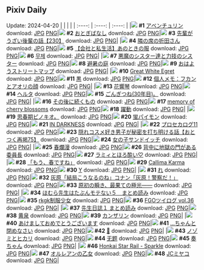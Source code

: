 ## Pixiv Daily
Update: 2024-04-20
|      |      |      |
| :----: | :----: | :----: |
|![](https://pixiv.microyu.workers.dev/c/240x480/img-master/img/2024/04/18/00/00/24/117930432_p0_master1200.jpg) **#1** [アベンチュリン](https://www.pixiv.net/artworks/117930432) download: [JPG](https://pixiv.microyu.workers.dev/img-original/img/2024/04/18/00/00/24/117930432_p0.jpg) [PNG](https://pixiv.microyu.workers.dev/img-original/img/2024/04/18/00/00/24/117930432_p0.png)|![](https://pixiv.microyu.workers.dev/c/240x480/img-master/img/2024/04/18/00/00/15/117930388_p0_master1200.jpg) **#2** [おとぎばなし](https://www.pixiv.net/artworks/117930388) download: [JPG](https://pixiv.microyu.workers.dev/img-original/img/2024/04/18/00/00/15/117930388_p0.jpg) [PNG](https://pixiv.microyu.workers.dev/img-original/img/2024/04/18/00/00/15/117930388_p0.png)|![](https://pixiv.microyu.workers.dev/c/240x480/img-master/img/2024/04/19/19/05/13/117975259_p0_master1200.jpg) **#3** [先輩がうざい後輩の話【230】](https://www.pixiv.net/artworks/117975259) download: [JPG](https://pixiv.microyu.workers.dev/img-original/img/2024/04/19/19/05/13/117975259_p0.jpg) [PNG](https://pixiv.microyu.workers.dev/img-original/img/2024/04/19/19/05/13/117975259_p0.png)|
|![](https://pixiv.microyu.workers.dev/c/240x480/img-master/img/2024/04/19/00/00/35/117957166_p0_master1200.jpg) **#4** [隣の席の折田さん](https://www.pixiv.net/artworks/117957166) download: [JPG](https://pixiv.microyu.workers.dev/img-original/img/2024/04/19/00/00/35/117957166_p0.jpg) [PNG](https://pixiv.microyu.workers.dev/img-original/img/2024/04/19/00/00/35/117957166_p0.png)|![](https://pixiv.microyu.workers.dev/c/240x480/img-master/img/2024/04/19/12/00/11/117967583_p0_master1200.jpg) **#5** [【会社と私生活】あのときの服](https://www.pixiv.net/artworks/117967583) download: [JPG](https://pixiv.microyu.workers.dev/img-original/img/2024/04/19/12/00/11/117967583_p0.jpg) [PNG](https://pixiv.microyu.workers.dev/img-original/img/2024/04/19/12/00/11/117967583_p0.png)|![](https://pixiv.microyu.workers.dev/c/240x480/img-master/img/2024/04/18/00/00/18/117930405_p0_master1200.jpg) **#6** [무제](https://www.pixiv.net/artworks/117930405) download: [JPG](https://pixiv.microyu.workers.dev/img-original/img/2024/04/18/00/00/18/117930405_p0.jpg) [PNG](https://pixiv.microyu.workers.dev/img-original/img/2024/04/18/00/00/18/117930405_p0.png)|
|![](https://pixiv.microyu.workers.dev/c/240x480/img-master/img/2024/04/18/19/45/35/117949190_p0_master1200.jpg) **#7** [悪魔のシスター達と力技のシスター](https://www.pixiv.net/artworks/117949190) download: [JPG](https://pixiv.microyu.workers.dev/img-original/img/2024/04/18/19/45/35/117949190_p0.jpg) [PNG](https://pixiv.microyu.workers.dev/img-original/img/2024/04/18/19/45/35/117949190_p0.png)|![](https://pixiv.microyu.workers.dev/c/240x480/img-master/img/2024/04/18/00/00/02/117930308_p0_master1200.jpg) **#8** [避暑の庭](https://www.pixiv.net/artworks/117930308) download: [JPG](https://pixiv.microyu.workers.dev/img-original/img/2024/04/18/00/00/02/117930308_p0.jpg) [PNG](https://pixiv.microyu.workers.dev/img-original/img/2024/04/18/00/00/02/117930308_p0.png)|![](https://pixiv.microyu.workers.dev/c/240x480/img-master/img/2024/04/19/07/30/02/117964104_p0_master1200.jpg) **#9** [おはようストリートマップ](https://www.pixiv.net/artworks/117964104) download: [JPG](https://pixiv.microyu.workers.dev/img-original/img/2024/04/19/07/30/02/117964104_p0.jpg) [PNG](https://pixiv.microyu.workers.dev/img-original/img/2024/04/19/07/30/02/117964104_p0.png)|
|![](https://pixiv.microyu.workers.dev/c/240x480/img-master/img/2024/04/18/04/33/28/117933438_p0_master1200.jpg) **#10** [Great White Egret](https://www.pixiv.net/artworks/117933438) download: [JPG](https://pixiv.microyu.workers.dev/img-original/img/2024/04/18/04/33/28/117933438_p0.jpg) [PNG](https://pixiv.microyu.workers.dev/img-original/img/2024/04/18/04/33/28/117933438_p0.png)|![](https://pixiv.microyu.workers.dev/c/240x480/img-master/img/2024/04/18/18/00/08/117946607_p0_master1200.jpg) **#11** [黒](https://www.pixiv.net/artworks/117946607) download: [JPG](https://pixiv.microyu.workers.dev/img-original/img/2024/04/18/18/00/08/117946607_p0.jpg) [PNG](https://pixiv.microyu.workers.dev/img-original/img/2024/04/18/18/00/08/117946607_p0.png)|![](https://pixiv.microyu.workers.dev/c/240x480/img-master/img/2024/04/18/06/00/04/117936385_p0_master1200.jpg) **#12** [個人メモ：フカンとアオリの顔](https://www.pixiv.net/artworks/117936385) download: [JPG](https://pixiv.microyu.workers.dev/img-original/img/2024/04/18/06/00/04/117936385_p0.jpg) [PNG](https://pixiv.microyu.workers.dev/img-original/img/2024/04/18/06/00/04/117936385_p0.png)|
|![](https://pixiv.microyu.workers.dev/c/240x480/img-master/img/2024/04/18/19/37/34/117948991_p0_master1200.jpg) **#13** [花響琴](https://www.pixiv.net/artworks/117948991) download: [JPG](https://pixiv.microyu.workers.dev/img-original/img/2024/04/18/19/37/34/117948991_p0.jpg) [PNG](https://pixiv.microyu.workers.dev/img-original/img/2024/04/18/19/37/34/117948991_p0.png)|![](https://pixiv.microyu.workers.dev/c/240x480/img-master/img/2024/04/18/17/47/59/117946357_p0_master1200.jpg) **#14** [ヘルタ](https://www.pixiv.net/artworks/117946357) download: [JPG](https://pixiv.microyu.workers.dev/img-original/img/2024/04/18/17/47/59/117946357_p0.jpg) [PNG](https://pixiv.microyu.workers.dev/img-original/img/2024/04/18/17/47/59/117946357_p0.png)|![](https://pixiv.microyu.workers.dev/c/240x480/img-master/img/2024/04/18/02/35/35/117934239_p0_master1200.jpg) **#15** [ごんぎつね(30年目)。](https://www.pixiv.net/artworks/117934239) download: [JPG](https://pixiv.microyu.workers.dev/img-original/img/2024/04/18/02/35/35/117934239_p0.jpg) [PNG](https://pixiv.microyu.workers.dev/img-original/img/2024/04/18/02/35/35/117934239_p0.png)|
|![](https://pixiv.microyu.workers.dev/c/240x480/img-master/img/2024/04/18/22/07/29/117944050_p0_master1200.jpg) **#16** [その後に続くもの](https://www.pixiv.net/artworks/117944050) download: [JPG](https://pixiv.microyu.workers.dev/img-original/img/2024/04/18/22/07/29/117944050_p0.jpg) [PNG](https://pixiv.microyu.workers.dev/img-original/img/2024/04/18/22/07/29/117944050_p0.png)|![](https://pixiv.microyu.workers.dev/c/240x480/img-master/img/2024/04/18/00/00/15/117930391_p0_master1200.jpg) **#17** [memory of cherry blossoms](https://www.pixiv.net/artworks/117930391) download: [JPG](https://pixiv.microyu.workers.dev/img-original/img/2024/04/18/00/00/15/117930391_p0.jpg) [PNG](https://pixiv.microyu.workers.dev/img-original/img/2024/04/18/00/00/15/117930391_p0.png)|![](https://pixiv.microyu.workers.dev/c/240x480/img-master/img/2024/04/19/00/13/40/117957805_p0_master1200.jpg) **#18** [躍動](https://www.pixiv.net/artworks/117957805) download: [JPG](https://pixiv.microyu.workers.dev/img-original/img/2024/04/19/00/13/40/117957805_p0.jpg) [PNG](https://pixiv.microyu.workers.dev/img-original/img/2024/04/19/00/13/40/117957805_p0.png)|
|![](https://pixiv.microyu.workers.dev/c/240x480/img-master/img/2024/04/18/16/08/41/117943274_p0_master1200.jpg) **#19** [思春期ピノキオ。](https://www.pixiv.net/artworks/117943274) download: [JPG](https://pixiv.microyu.workers.dev/img-original/img/2024/04/18/16/08/41/117943274_p0.jpg) [PNG](https://pixiv.microyu.workers.dev/img-original/img/2024/04/18/16/08/41/117943274_p0.png)|![](https://pixiv.microyu.workers.dev/c/240x480/img-master/img/2024/04/18/15/41/25/117944134_p0_master1200.jpg) **#20** [蛍パイモン](https://www.pixiv.net/artworks/117944134) download: [JPG](https://pixiv.microyu.workers.dev/img-original/img/2024/04/18/15/41/25/117944134_p0.jpg) [PNG](https://pixiv.microyu.workers.dev/img-original/img/2024/04/18/15/41/25/117944134_p0.png)|![](https://pixiv.microyu.workers.dev/c/240x480/img-master/img/2024/04/18/00/34/28/117931734_p0_master1200.jpg) **#21** [IN DARKNESS](https://www.pixiv.net/artworks/117931734) download: [JPG](https://pixiv.microyu.workers.dev/img-original/img/2024/04/18/00/34/28/117931734_p0.jpg) [PNG](https://pixiv.microyu.workers.dev/img-original/img/2024/04/18/00/34/28/117931734_p0.png)|
|![](https://pixiv.microyu.workers.dev/c/240x480/img-master/img/2024/04/18/19/35/15/117948929_p0_master1200.jpg) **#22** [プロセカログ11](https://www.pixiv.net/artworks/117948929) download: [JPG](https://pixiv.microyu.workers.dev/img-original/img/2024/04/18/19/35/15/117948929_p0.jpg) [PNG](https://pixiv.microyu.workers.dev/img-original/img/2024/04/18/19/35/15/117948929_p0.png)|![](https://pixiv.microyu.workers.dev/c/240x480/img-master/img/2024/04/18/12/00/38/117940754_p0_master1200.jpg) **#23** [隠れコスメ好き男子が秘密を打ち明ける話【おとつく再掲75】](https://www.pixiv.net/artworks/117940754) download: [JPG](https://pixiv.microyu.workers.dev/img-original/img/2024/04/18/12/00/38/117940754_p0.jpg) [PNG](https://pixiv.microyu.workers.dev/img-original/img/2024/04/18/12/00/38/117940754_p0.png)|![](https://pixiv.microyu.workers.dev/c/240x480/img-master/img/2024/04/18/12/07/51/117940864_p0_master1200.jpg) **#24** [女の子サンドイッチ](https://www.pixiv.net/artworks/117940864) download: [JPG](https://pixiv.microyu.workers.dev/img-original/img/2024/04/18/12/07/51/117940864_p0.jpg) [PNG](https://pixiv.microyu.workers.dev/img-original/img/2024/04/18/12/07/51/117940864_p0.png)|
|![](https://pixiv.microyu.workers.dev/c/240x480/img-master/img/2024/04/19/00/02/01/117957333_p0_master1200.jpg) **#25** [春爛漫](https://www.pixiv.net/artworks/117957333) download: [JPG](https://pixiv.microyu.workers.dev/img-original/img/2024/04/19/00/02/01/117957333_p0.jpg) [PNG](https://pixiv.microyu.workers.dev/img-original/img/2024/04/19/00/02/01/117957333_p0.png)|![](https://pixiv.microyu.workers.dev/c/240x480/img-master/img/2024/04/18/17/35/21/117946105_p0_master1200.jpg) **#26** [背中に地獄の門がある委員長](https://www.pixiv.net/artworks/117946105) download: [JPG](https://pixiv.microyu.workers.dev/img-original/img/2024/04/18/17/35/21/117946105_p0.jpg) [PNG](https://pixiv.microyu.workers.dev/img-original/img/2024/04/18/17/35/21/117946105_p0.png)|![](https://pixiv.microyu.workers.dev/c/240x480/img-master/img/2024/04/18/17/51/23/117946421_p0_master1200.jpg) **#27** [ラミィとほろ酔い♡](https://www.pixiv.net/artworks/117946421) download: [JPG](https://pixiv.microyu.workers.dev/img-original/img/2024/04/18/17/51/23/117946421_p0.jpg) [PNG](https://pixiv.microyu.workers.dev/img-original/img/2024/04/18/17/51/23/117946421_p0.png)|
|![](https://pixiv.microyu.workers.dev/c/240x480/img-master/img/2024/04/19/01/30/01/117959798_p0_master1200.jpg) **#28** [「もう、春ですね」](https://www.pixiv.net/artworks/117959798) download: [JPG](https://pixiv.microyu.workers.dev/img-original/img/2024/04/19/01/30/01/117959798_p0.jpg) [PNG](https://pixiv.microyu.workers.dev/img-original/img/2024/04/19/01/30/01/117959798_p0.png)|![](https://pixiv.microyu.workers.dev/c/240x480/img-master/img/2024/04/18/00/20/40/117931321_p0_master1200.jpg) **#29** [Callima Karma](https://www.pixiv.net/artworks/117931321) download: [JPG](https://pixiv.microyu.workers.dev/img-original/img/2024/04/18/00/20/40/117931321_p0.jpg) [PNG](https://pixiv.microyu.workers.dev/img-original/img/2024/04/18/00/20/40/117931321_p0.png)|![](https://pixiv.microyu.workers.dev/c/240x480/img-master/img/2024/04/18/19/54/57/117949407_p0_master1200.jpg) **#30** [Y](https://www.pixiv.net/artworks/117949407) download: [JPG](https://pixiv.microyu.workers.dev/img-original/img/2024/04/18/19/54/57/117949407_p0.jpg) [PNG](https://pixiv.microyu.workers.dev/img-original/img/2024/04/18/19/54/57/117949407_p0.png)|
|![](https://pixiv.microyu.workers.dev/c/240x480/img-master/img/2024/04/19/04/30/03/117962214_p0_master1200.jpg) **#31** [れ](https://www.pixiv.net/artworks/117962214) download: [JPG](https://pixiv.microyu.workers.dev/img-original/img/2024/04/19/04/30/03/117962214_p0.jpg) [PNG](https://pixiv.microyu.workers.dev/img-original/img/2024/04/19/04/30/03/117962214_p0.png)|![](https://pixiv.microyu.workers.dev/c/240x480/img-master/img/2024/04/18/16/39/40/117945063_p0_master1200.jpg) **#32** [灰原「結局こうなるのね」コナン「灰原！警察だ！」](https://www.pixiv.net/artworks/117945063) download: [JPG](https://pixiv.microyu.workers.dev/img-original/img/2024/04/18/16/39/40/117945063_p0.jpg) [PNG](https://pixiv.microyu.workers.dev/img-original/img/2024/04/18/16/39/40/117945063_p0.png)|![](https://pixiv.microyu.workers.dev/c/240x480/img-master/img/2024/04/19/14/16/36/117969579_p0_master1200.jpg) **#33** [原初の瞬き、最果ての極光——](https://www.pixiv.net/artworks/117969579) download: [JPG](https://pixiv.microyu.workers.dev/img-original/img/2024/04/19/14/16/36/117969579_p0.jpg) [PNG](https://pixiv.microyu.workers.dev/img-original/img/2024/04/19/14/16/36/117969579_p0.png)|
|![](https://pixiv.microyu.workers.dev/c/240x480/img-master/img/2024/04/18/11/34/22/117940310_p0_master1200.jpg) **#34** [ほむら先生はたぶんモテない５　まとめ読み](https://www.pixiv.net/artworks/117940310) download: [JPG](https://pixiv.microyu.workers.dev/img-original/img/2024/04/18/11/34/22/117940310_p0.jpg) [PNG](https://pixiv.microyu.workers.dev/img-original/img/2024/04/18/11/34/22/117940310_p0.png)|![](https://pixiv.microyu.workers.dev/c/240x480/img-master/img/2024/04/18/17/26/45/117945970_p0_master1200.jpg) **#35** [rkgk制服少女](https://www.pixiv.net/artworks/117945970) download: [JPG](https://pixiv.microyu.workers.dev/img-original/img/2024/04/18/17/26/45/117945970_p0.jpg) [PNG](https://pixiv.microyu.workers.dev/img-original/img/2024/04/18/17/26/45/117945970_p0.png)|![](https://pixiv.microyu.workers.dev/c/240x480/img-master/img/2024/04/18/07/34/07/117937486_p0_master1200.jpg) **#36** [FGOツイログ vol.36](https://www.pixiv.net/artworks/117937486) download: [JPG](https://pixiv.microyu.workers.dev/img-original/img/2024/04/18/07/34/07/117937486_p0.jpg) [PNG](https://pixiv.microyu.workers.dev/img-original/img/2024/04/18/07/34/07/117937486_p0.png)|
|![](https://pixiv.microyu.workers.dev/c/240x480/img-master/img/2024/04/19/13/16/25/117968789_p0_master1200.jpg) **#37** [先生日誌１ まとめ読み](https://www.pixiv.net/artworks/117968789) download: [JPG](https://pixiv.microyu.workers.dev/img-original/img/2024/04/19/13/16/25/117968789_p0.jpg) [PNG](https://pixiv.microyu.workers.dev/img-original/img/2024/04/19/13/16/25/117968789_p0.png)|![](https://pixiv.microyu.workers.dev/c/240x480/img-master/img/2024/04/18/18/00/08/117946611_p0_master1200.jpg) **#38** [黄泉](https://www.pixiv.net/artworks/117946611) download: [JPG](https://pixiv.microyu.workers.dev/img-original/img/2024/04/18/18/00/08/117946611_p0.jpg) [PNG](https://pixiv.microyu.workers.dev/img-original/img/2024/04/18/18/00/08/117946611_p0.png)|![](https://pixiv.microyu.workers.dev/c/240x480/img-master/img/2024/04/18/21/01/38/117951408_p0_master1200.jpg) **#39** [カンザリン](https://www.pixiv.net/artworks/117951408) download: [JPG](https://pixiv.microyu.workers.dev/img-original/img/2024/04/18/21/01/38/117951408_p0.jpg) [PNG](https://pixiv.microyu.workers.dev/img-original/img/2024/04/18/21/01/38/117951408_p0.png)|
|![](https://pixiv.microyu.workers.dev/c/240x480/img-master/img/2024/04/18/15/00/05/117943496_p0_master1200.jpg) **#40** [あけましておめでとうございます](https://www.pixiv.net/artworks/117943496) download: [JPG](https://pixiv.microyu.workers.dev/img-original/img/2024/04/18/15/00/05/117943496_p0.jpg) [PNG](https://pixiv.microyu.workers.dev/img-original/img/2024/04/18/15/00/05/117943496_p0.png)|![](https://pixiv.microyu.workers.dev/c/240x480/img-master/img/2024/04/19/18/00/11/117973489_p0_master1200.jpg) **#41** [...ちゃんと閉めなさい](https://www.pixiv.net/artworks/117973489) download: [JPG](https://pixiv.microyu.workers.dev/img-original/img/2024/04/19/18/00/11/117973489_p0.jpg) [PNG](https://pixiv.microyu.workers.dev/img-original/img/2024/04/19/18/00/11/117973489_p0.png)|![](https://pixiv.microyu.workers.dev/c/240x480/img-master/img/2024/04/18/00/00/07/117930345_p0_master1200.jpg) **#42** [🤍](https://www.pixiv.net/artworks/117930345) download: [JPG](https://pixiv.microyu.workers.dev/img-original/img/2024/04/18/00/00/07/117930345_p0.jpg) [PNG](https://pixiv.microyu.workers.dev/img-original/img/2024/04/18/00/00/07/117930345_p0.png)|
|![](https://pixiv.microyu.workers.dev/c/240x480/img-master/img/2024/04/19/00/00/37/117957179_p0_master1200.jpg) **#43** [ノゾミとヒカリ](https://www.pixiv.net/artworks/117957179) download: [JPG](https://pixiv.microyu.workers.dev/img-original/img/2024/04/19/00/00/37/117957179_p0.jpg) [PNG](https://pixiv.microyu.workers.dev/img-original/img/2024/04/19/00/00/37/117957179_p0.png)|![](https://pixiv.microyu.workers.dev/c/240x480/img-master/img/2024/04/18/01/18/29/117932857_p0_master1200.jpg) **#44** [无题](https://www.pixiv.net/artworks/117932857) download: [JPG](https://pixiv.microyu.workers.dev/img-original/img/2024/04/18/01/18/29/117932857_p0.jpg) [PNG](https://pixiv.microyu.workers.dev/img-original/img/2024/04/18/01/18/29/117932857_p0.png)|![](https://pixiv.microyu.workers.dev/c/240x480/img-master/img/2024/04/18/00/15/34/117931166_p0_master1200.jpg) **#45** [奏ちゃん](https://www.pixiv.net/artworks/117931166) download: [JPG](https://pixiv.microyu.workers.dev/img-original/img/2024/04/18/00/15/34/117931166_p0.jpg) [PNG](https://pixiv.microyu.workers.dev/img-original/img/2024/04/18/00/15/34/117931166_p0.png)|
|![](https://pixiv.microyu.workers.dev/c/240x480/img-master/img/2024/04/18/05/06/24/117935938_p0_master1200.jpg) **#46** [Honkai Star Rail - Sparkle](https://www.pixiv.net/artworks/117935938) download: [JPG](https://pixiv.microyu.workers.dev/img-original/img/2024/04/18/05/06/24/117935938_p0.jpg) [PNG](https://pixiv.microyu.workers.dev/img-original/img/2024/04/18/05/06/24/117935938_p0.png)|![](https://pixiv.microyu.workers.dev/c/240x480/img-master/img/2024/04/19/23/30/47/117982311_p0_master1200.jpg) **#47** [オルレアンの乙女](https://www.pixiv.net/artworks/117982311) download: [JPG](https://pixiv.microyu.workers.dev/img-original/img/2024/04/19/23/30/47/117982311_p0.jpg) [PNG](https://pixiv.microyu.workers.dev/img-original/img/2024/04/19/23/30/47/117982311_p0.png)|![](https://pixiv.microyu.workers.dev/c/240x480/img-master/img/2024/04/18/00/07/28/117930897_p0_master1200.jpg) **#48** [JCミヤコ](https://www.pixiv.net/artworks/117930897) download: [JPG](https://pixiv.microyu.workers.dev/img-original/img/2024/04/18/00/07/28/117930897_p0.jpg) [PNG](https://pixiv.microyu.workers.dev/img-original/img/2024/04/18/00/07/28/117930897_p0.png)|
